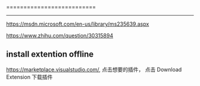 

==========================


--------------------------

https://msdn.microsoft.com/en-us/library/ms235639.aspx

https://www.zhihu.com/question/30315894


install extention offline
----------------------------------------


https://marketplace.visualstudio.com/,  点击想要的插件， 点击  Download Extension 下载插件
